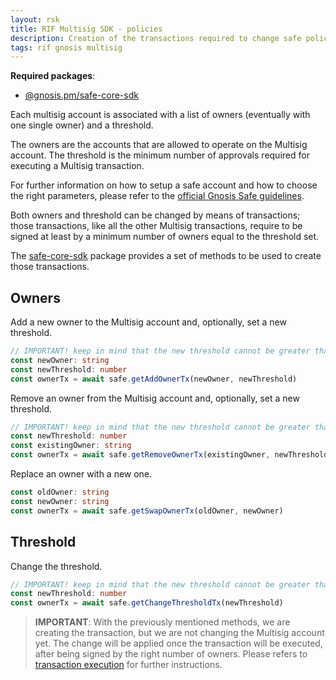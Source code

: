 ```yaml
---
layout: rsk
title: RIF Multisig SDK - policies
description: Creation of the transactions required to change safe policies (owners and threshold) 
tags: rif gnosis multisig
---
```


**Required packages**:
- [@gnosis.pm/safe-core-sdk](https://github.com/gnosis/safe-core-sdk)

Each multisig account is associated with a list of owners (eventually with one single owner) and a threshold.

The owners are the accounts that are allowed to operate on the Multisig account.
The threshold is the minimum number of approvals required for executing a Multisig transaction.

For further information on how to setup a safe account and how to choose the right parameters, please refer to the [official Gnosis Safe guidelines](https://help.gnosis-safe.io/en/articles/4772567-what-gnosis-safe-setup-should-i-use).


Both owners and threshold can be changed by means of transactions; those transactions, like all the other Multisig transactions, require to be signed at least by a minimum number of owners equal to the threshold set.

The [safe-core-sdk](https://github.com/gnosis/safe-core-sdk) package provides a set of methods to be used to create those transactions.

## Owners

Add a new owner to the Multisig account and, optionally, set a new threshold.

```ts
// IMPORTANT! keep in mind that the new threshold cannot be greater than the ACTUAL number of owners (before executing the transaction)
const newOwner: string
const newThreshold: number
const ownerTx = await safe.getAddOwnerTx(newOwner, newThreshold)
```

Remove an owner from the Multisig account and, optionally, set a new threshold.

```ts
// IMPORTANT! keep in mind that the new threshold cannot be greater than the ACTUAL number of owners (before executing the transaction)
const newThreshold: number
const existingOwner: string
const ownerTx = await safe.getRemoveOwnerTx(existingOwner, newThreshold)
```

Replace an owner with a new one.
```ts
const oldOwner: string
const newOwner: string
const ownerTx = await safe.getSwapOwnerTx(oldOwner, newOwner)
```


## Threshold


Change the threshold.
```ts
// IMPORTANT! keep in mind that the new threshold cannot be greater than the ACTUAL number of owners (before executing the transaction)
const newThreshold: number
const ownerTx = await safe.getChangeThresholdTx(newThreshold)
```

> **IMPORTANT**: With the previously mentioned methods, we are creating the transaction, but we are not changing the Multisig account yet. The change will be applied once the transaction will be executed, after being signed by the right number of owners. Please refers to [transaction execution](/rif/multisig/sdk/transaction_confirmation) for further instructions.